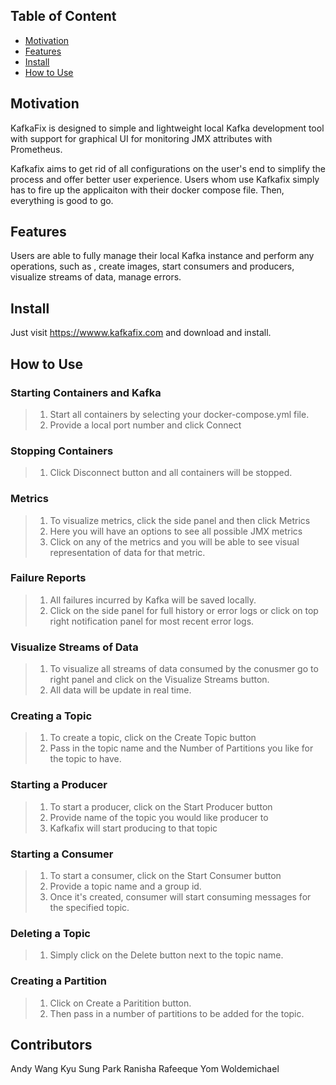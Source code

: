 ## Table of Content

- [ Motivation ](#-motivation)
- [ Features ](#-features)
- [ Install ](#-install)
- [ How to Use ](#-contributors)

## Motivation

KafkaFix is designed to simple and lightweight local Kafka development tool with support for graphical UI for monitoring JMX attributes with Prometheus.

Kafkafix aims to get rid of all configurations on the user's end to simplify the process and offer better user experience. Users whom use Kafkafix simply has to fire up the applicaiton with their docker compose file. Then, everything is good to go.

## Features

Users are able to fully manage their local Kafka instance and perform any operations, such as , create images, start consumers and producers, visualize streams of data, manage errors.

## Install

Just visit https://wwww.kafkafix.com and download and install.

## How to Use

### Starting Containers and Kafka

> 1. Start all containers by selecting your docker-compose.yml file.
> 2. Provide a local port number and click Connect

### Stopping Containers

> 1. Click Disconnect button and all containers will be stopped.

### Metrics

> 1. To visualize metrics, click the side panel and then click Metrics
> 2. Here you will have an options to see all possible JMX metrics
> 3. Click on any of the metrics and you will be able to see visual representation of data for that metric.

### Failure Reports

> 1. All failures incurred by Kafka will be saved locally.
> 2. Click on the side panel for full history or error logs or click on top right notification panel for most recent error logs.

### Visualize Streams of Data

> 1. To visualize all streams of data consumed by the conusmer go to right panel and click on the Visualize Streams button.
> 2. All data will be update in real time.

### Creating a Topic

> 1. To create a topic, click on the Create Topic button
> 2. Pass in the topic name and the Number of Partitions you like for the topic to have.

### Starting a Producer

> 1. To start a producer, click on the Start Producer button
> 2. Provide name of the topic you would like producer to
> 3. Kafkafix will start producing to that topic

### Starting a Consumer

> 1. To start a consumer, click on the Start Consumer button
> 2. Provide a topic name and a group id.
> 3. Once it's created, consumer will start consuming messages for the specified topic.

### Deleting a Topic

> 1. Simply click on the Delete button next to the topic name.

### Creating a Partition

> 1. Click on Create a Paritition button.
> 2. Then pass in a number of partitions to be added for the topic.

## Contributors

Andy Wang
Kyu Sung Park
Ranisha Rafeeque
Yom Woldemichael
